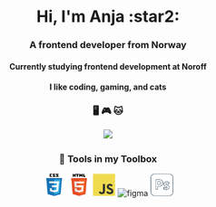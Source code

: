 <h1 align="center">Hi, I'm Anja :star2:</h1>
<h3 align="center">A frontend developer from Norway</h3>
<h4 align="center">Currently studying frontend development at Noroff</h4>

<div id="header" align="center">
  
 #### I like coding, gaming, and cats
  
 ### :desktop_computer: :video_game: :cat:

  <img src="https://github.com/Feycalion/Feycalion/assets/90476295/09b9275c-5e15-49f7-b78c-d2dffd8a657e" />
  
 ### :toolbox: Tools in my Toolbox

  <img src="https://raw.githubusercontent.com/devicons/devicon/master/icons/css3/css3-original-wordmark.svg" alt="css3" width="40" height="40"/> <img src="https://raw.githubusercontent.com/devicons/devicon/master/icons/html5/html5-original-wordmark.svg" alt="html5" width="40" height="40"/> <img src="https://raw.githubusercontent.com/devicons/devicon/master/icons/javascript/javascript-original.svg" alt="javascript" width="40" height="40"/> <img src="https://www.vectorlogo.zone/logos/figma/figma-icon.svg" alt="figma" width="40" height="40"/> <img src="https://raw.githubusercontent.com/devicons/devicon/master/icons/photoshop/photoshop-line.svg" alt="photoshop" width="40" height="40"/>

</div>
